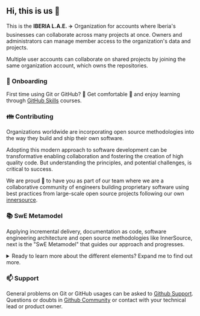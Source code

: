 ## Hi, this is us :clap:
This is the **IBERIA L.A.E.** :airplane: Organization for accounts where Iberia's businesses can collaborate across many projects at once. Owners and administrators can manage member access to the organization's data and projects.

Multiple user accounts can collaborate on shared projects by joining the same organization account, which owns the repositories.

### :office: Onboarding

First time using Git or GitHub? :eyes: Get comfortable :seat: and enjoy learning through [GitHub Skills](https://skills.github.com/) courses.

### :family: Contributing

Organizations worldwide are incorporating open source methodologies into the way they build and ship their own software.

Adopting this modern approach to software development can be transformative enabling collaboration and fostering the creation of high quality code. But understanding the principles, and potential challenges, is critical to success.

We are proud :confetti_ball: to have you as part of our team where we are a collaborative community of engineers building proprietary software using best practices from large-scale open source projects following our own [innersource](https://github.com/Iberia-Ent/software-engineering--innersource#readme). 

### :books: SwE Metamodel
Applying incremental delivery, documentation as code, software engineering architecture and open source methodologies like InnerSource, next is the "SwE Metamodel" that guides our approach and progresses.

<details><summary>Ready to learn more about the different elements? Expand me to find out more.</summary>
<p>

<p align="center"><img src="/profile/images/strategy-resources-resources.drawio.svg"></p>

#### Software Principles
Its objectives are to guide engineers, help them to make decisions aligned with our thinking, also to share our principles with colleagues beyond our Technical Profession (business, users, customers...) to help them understand why we make the decisions that we do. [Software Principles repository](https://github.com/Iberia-Ent/software-engineering--principles#readme).

#### Cultural Manifest
We need to define a set of values and behaviours that we want to promote in our organization. [Cultural Manifest repository](https://github.com/Iberia-Ent/software-engineering--cultural-manifesto#readme)

#### Software Standards
We need to enable interoperability between different systems and components created by different developers and to encourage common practices and standardized conventions. [Software Standards repository](https://github.com/Iberia-Ent/software-engineering--standards#readme).

- [Innersource Standards](https://github.com/Iberia-Ent/software-engineering--innersource--standards#innersource-in-iberia): Repository that explain the way to start working in projects at Iberia organization using our innersource.
- [Workflows Standards](https://github.com/Iberia-Ent/software-engineering--workflows--standards#workflows): In this repository you can find how to work with workflows, naming convention and some commons workflows.
- [Aws Standards](https://github.com/Iberia-Ent/software-engineering--aws--standards#aws): In this repository you can find the accounts types and how to create AWS accounts.
- [Runners Standards](https://github.com/Iberia-Ent/software-engineering--runners--standards#runners): In this repository you can find how to work with your self-hosted runners, naming convention and how create a new one.
- [Actions Standards](https://github.com/Iberia-Ent/software-engineering--actions--standards#action): In this repository you can find how to work with actions, naming convention and some commons actions.
- [Terraform Standards](https://github.com/Iberia-Ent/software-engineering--terraform--standards#terraform): In this repository you can find how to work with terraform, naming convention, workflows defined and some commons terraform modules.
- [Templates Standards](https://github.com/Iberia-Ent/software-engineering--templates--standards#templates): In this repository you can find how to work with templates, naming convention, how create a new one and some commons templates.
- [Delivery Journey Model Standards](https://github.com/Iberia-Ent/software-engineering--delivery-journey-model--standards#product-delivery-journey): In this repository you can find the delivery journey model for legacy applications and new products.

#### Reference Architecture
Following the previously defined framework, principles and standards, we define our High Level Reference Architecture for each business domain. We stablish a common development, infrastructure and execution architecture (high level).

Find an example of this type of [repository](https://github.com/Iberia-Ent/software-engineering--digital-portal-experience--reference-architecture#readme).

#### Best Practices
Source of True and best practices in a specific technology gathered from experiences, "trial and error” and official documentation research, ready-to-adopt.

Find an example of this type of [repository](https://github.com/Iberia-Ent/software-engineering--iac--terraform--best-practices).

#### Getting Started
Starting projects for a specific technology, focusing on Best Practises with integrated examples ready-to-use. You don’t need to start from scratch. 

Find an example of this type of [repository](https://github.com/Iberia-Ent/software-engineering--monitoring--getting-started).

> Find more information about how to create a repository follownig this model in [repository](https://github.com/Iberia-Ent/software-engineering--innersource/blob/main/pages/repositories.md#types-of-repositories) section.        

</p>
</details>

### :mailbox: Support

General problems on Git or GitHub usages can be asked to [Github Support](https://support.github.com/). Questions or doubts in [Github Community](https://github.community/) or contact with your technical lead or product owner.
